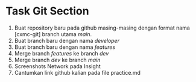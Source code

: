 # Task Git Section

1. Buat repository baru pada github masing-masing dengan format nama [cxmc-git] branch utama _main_.
2. Buat branch baru dengan nama _developer_
3. Buat branch baru dengan nama _features_
4. Merge branch _features_ ke branch _dev_
5. Merge branch _dev_ ke branch _main_
6. Screenshots Network pada Insight
7. Cantumkan link github kalian pada file practice.md

